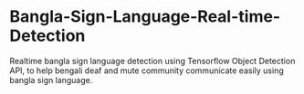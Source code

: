 # Bangla-Sign-Language-Real-time-Detection

Realtime bangla sign language detection using Tensorflow Object Detection API, to help bengali deaf and mute community communicate easily using bangla sign language.
